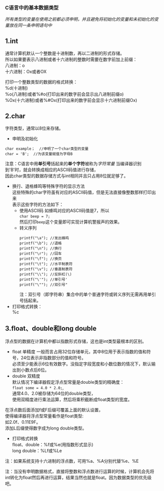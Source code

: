 ### C语言中的基本数据类型

*所有类型的变量在使用之前都必须申明，并且避免将初始化的变量和未初始化的变量放在同一条申明语句中*

## 1.int
通常计算机默认一个整数是十进制数，再以二进制的形式存储。  
所以如果要表示八进制或者十六进制的整数时需要在数字前加上前缀：  
八进制：o  
十六进制：Ox或者OX  

打印一个整数类型的数据的格式转换：  
%d(十进制)  
%o(八进制)或者%#o(打印出来的数字前会显示出八进制前缀o)      
%Ox(十六进制)或者%#Ox(打印出来的数字前会显示十六进制前缀Ox)  

## 2.char
字符类型，通常以8位来存储。  
- 申明及初始化  
```
char example；  //申明了一个char类型的变量  
char = 'B';  //为该变量赋值为字母B
```  

注意：C语言中用**单引号**括起来的**单个字符**被称为*字符常量* 
当编译器识别到'B'时，就会转换成相应的ASCII码值进行存储，  
因此char类型的数据存储方式与int相同并且只占用8位就足够了。  

- 换行、退格蜂鸣等特殊字符的显示方法  
这些特殊的char字符虽有对应的ASCII码值，但是无法直接像整数那样打印出来  
表示这些字符的方法如下：  
    - 使用ASCII码
		如蜂鸣对应的ASCII码值是7，所以  
		`char beep = 7;`  
		然后打印`beep`这个变量即可实现计算机警报声的效果。  
	- 转义序列
		```
		printf("\a"); //发出蜂鸣
		printf("\b"); //退格
		printf("\n"); //换行
		printf("\r"); //回车
		printf("\f"); //换页
		printf("\t"); //水平制表符
		printf("\v"); //垂直制表符
		printf("\\"); //反斜杠(\)
		printf("\'"); //单引号'
		printf("\""); //双引号"
		``` 
		注：双引号（即字符串）集合中的单个普通字符或转义序列无需再用单引号括起来。  
- 打印格式转换：  
%c  

## 3.float、double和long double
浮点型的数据在计算机中都以指数形式存储，这也是int类型最根本的区别。  
- float 单精度
一般而言占用32位存储单元，其中8位用于表示指数的值和符号，24位表示非指数部分的值和符号。  
必须至少能表示6位有效数字。没指定字段宽度和小数位数的情况下，默认输出到小数点后6位。  
- double 双精度  
默认情况下编译器假定浮点型常量是double类型的精确度：  
`float some = 4.0 * 2.0;`,  
通常4.0、2.0被存储为64位的double类型，  
使用双精度进行乘法运算，然后将乘积截断成float类型的宽度。  

在浮点数后面添加f或F后缀可覆盖上面的默认设置，  
使得编译器将浮点型常量看作是float类型:     
如2.0f、0.11E9F。  
添加L后缀使得数字成为long double类型。  

- 打印格式转换  
float、double：%f或%e(用指数形式显示)  
long double：%Lf或%Le  

注：如果系统支持十六进制的浮点数，可用%a、%A分别代替%e、%E  

注：当没有申明数据格式，直接将整数和浮点数进行运算的时候，计算机会先将int转化为float然后再进行运算，结果当然也就是float。因为数据类型的优先级吧。